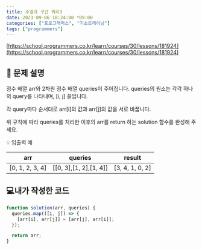 ```yaml
---
title: 수열과 구간 쿼리3
date: 2023-09-06 18:24:00 *09:00
categories: ["프로그래머스", "기초트레이닝"]
tags: ["programmers"]
---
```


[https://school.programmers.co.kr/learn/courses/30/lessons/181924](https://school.programmers.co.kr/learn/courses/30/lessons/181924)

## 📔 문제 설명

정수 배열 arr와 2차원 정수 배열 queries이 주어집니다. queries의 원소는 각각 하나의 query를 나타내며, [i, j] 꼴입니다.

각 query마다 순서대로 arr[i]의 값과 arr[j]의 값을 서로 바꿉니다.

위 규칙에 따라 queries를 처리한 이후의 arr를 return 하는 solution 함수를 완성해 주세요.

💡 입출력 예

|       arr       |        queries         |     result      |
| :-------------: | :--------------------: | :-------------: |
| [0, 1, 2, 3, 4] | [[0, 3],[1, 2],[1, 4]] | [3, 4, 1, 0, 2] |

## 💻내가 작성한 코드

```js
function solution(arr, queries) {
  queries.map(([i, j]) => {
    [arr[i], arr[j]] = [arr[j], arr[i]];
  });

  return arr;
}
```
